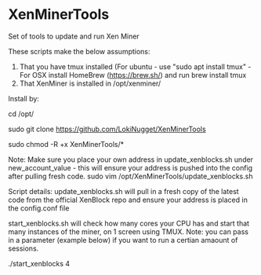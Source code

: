 # XenMinerTools
Set of tools to update and run Xen Miner

These scripts make the below assumptions:

1. That you have tmux installed (For ubuntu - use "sudo apt install tmux" - For OSX install HomeBrew (https://brew.sh/) and run brew install tmux
2. That XenMiner is installed in /opt/xenminer/


Install by:

cd /opt/

sudo git clone https://github.com/LokiNugget/XenMinerTools

sudo chmod -R +x XenMinerTools/*

Note: Make sure you place your own address in update_xenblocks.sh under new_account_value - this will ensure your address is pushed into the config after pulling fresh code.
sudo vim /opt/XenMinerTools/update_xenblocks.sh 


Script details:
update_xenblocks.sh will pull in a fresh copy of the latest code from the official XenBlock repo and ensure your address is placed in the config.conf file

start_xenblocks.sh will check how many cores your CPU has and start that many instances of the miner, on 1 screen using TMUX.
Note: you can pass in a parameter (example below) if you want to run a certian amaount of sessions.

./start_xenblocks 4
